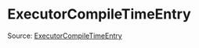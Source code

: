 # ExecutorCompileTimeEntry

Source: [ExecutorCompileTimeEntry](../csrc/runtime/executor_utils.h#L169)
